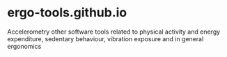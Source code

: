 # ergo-tools.github.io
Accelerometry other software tools related to physical activity and energy expenditure, sedentary behaviour, vibration exposure and in general ergonomics
